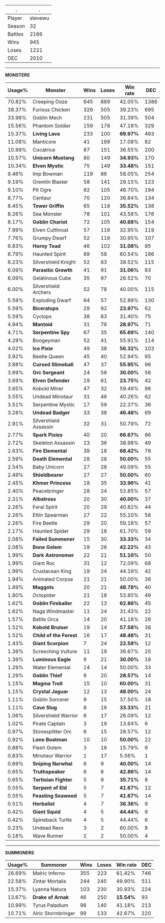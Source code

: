 .|.
|-|-
Player|stevewu
Season|32
Battles|2166
Wins|945
Loses|1221
DEC|2010

---
**MONSTERS**

Usage%|Monster|Wins|Loses|Win rate|DEC|
-|-|-|-|-|-|
70.82%|Creeping Ooze|645|889|42.05%|1386|
38.37%|Furious Chicken|326|505|39.23%|695|
33.98%|Goblin Mech|231|505|31.39%|504|
15.56%|Phantom Soldier|159|178|47.18%|329|
15.37%|**Living Lava**|233|100|**69.97%**|493|
11.08%|Manticore|41|199|17.08%|82|
10.99%|Cocatrice|87|151|36.55%|200|
10.57%|**Unicorn Mustang**|80|149|**34.93%**|170|
10.34%|**Elven Mystic**|75|149|**33.48%**|151|
9.46%|Imp Bowman|119|86|58.05%|254|
9.19%|Gremlin Blaster|58|141|29.15%|123|
9.10%|Pit Ogre|92|105|46.70%|194|
8.77%|Centaur|70|120|36.84%|134|
8.45%|**Tower Griffin**|65|118|**35.52%**|138|
8.26%|Sea Monster|78|101|43.58%|176|
8.17%|**Goblin Chariot**|72|105|**40.68%**|154|
7.99%|Elven Cutthroat|57|116|32.95%|119|
7.76%|Grumpy Dwarf|52|116|30.95%|107|
6.83%|**Horny Toad**|46|102|**31.08%**|95|
6.79%|Haunted Spirit|89|58|60.54%|186|
6.23%|Silvershield Knight|52|83|38.52%|115|
6.09%|**Parasitic Growth**|41|91|**31.06%**|83|
6.09%|Gelatinous Cube|35|97|26.52%|70|
6.00%|Silvershield Archers|52|78|40.00%|115|
5.59%|Exploding Dwarf|64|57|52.89%|130|
5.59%|**Biceratops**|29|92|**23.97%**|62|
5.59%|Cyclops|38|83|31.40%|75|
4.94%|**Mantoid**|31|76|**28.97%**|71|
4.71%|**Serpentine Spy**|67|35|**65.69%**|140|
4.29%|Boogeyman|52|41|55.91%|114|
4.02%|**Ice Pixie**|49|38|**56.32%**|103|
3.92%|Beetle Queen|45|40|52.94%|95|
3.88%|**Cursed Slimeball**|47|37|**55.95%**|96|
3.69%|**Orc Sergeant**|24|56|**30.00%**|56|
3.69%|**Elven Defender**|19|61|**23.75%**|42|
3.65%|Kobold Miner|47|32|59.49%|96|
3.55%|Undead Minotaur|31|46|40.26%|62|
3.51%|Serpentine Mystic|17|59|22.37%|36|
3.28%|**Undead Badger**|33|38|**46.48%**|69|
2.91%|Silvershield Assassin|32|31|50.79%|72|
2.77%|**Spark Pixies**|40|20|**66.67%**|86|
2.72%|Skeleton Assassin|23|36|38.98%|49|
2.63%|**Fire Elemental**|39|18|**68.42%**|78|
2.59%|**Death Elemental**|28|28|**50.00%**|55|
2.54%|Baby Unicorn|27|28|49.09%|55|
2.49%|**Shieldbearer**|27|27|**50.00%**|60|
2.45%|**Khmer Princess**|18|35|**33.96%**|41|
2.40%|Peacebringer|28|24|53.85%|57|
2.31%|**Albatross**|20|30|**40.00%**|37|
2.26%|Feral Spirit|20|29|40.82%|44|
2.26%|Ettin Spearman|27|22|55.10%|58|
2.26%|Fire Beetle|29|20|59.18%|57|
2.17%|Haunted Spider|29|18|61.70%|59|
2.08%|**Failed Summoner**|15|30|**33.33%**|34|
2.08%|**Bone Golem**|19|26|**42.22%**|43|
1.99%|**Dark Astronomer**|22|21|**51.16%**|50|
1.99%|Giant Roc|31|12|72.09%|68|
1.99%|Crustacean King|19|24|44.19%|42|
1.94%|Animated Corpse|21|21|50.00%|38|
1.89%|**Maggots**|20|21|**48.78%**|40|
1.80%|Octopider|21|18|53.85%|49|
1.62%|**Goblin Fireballer**|22|13|**62.86%**|45|
1.62%|Naga Windmaster|11|24|31.43%|22|
1.57%|Battle Orca|14|20|41.18%|29|
1.52%|**Kobold Bruiser**|19|14|**57.58%**|38|
1.52%|**Child of the Forest**|16|17|**48.48%**|31|
1.43%|**Giant Scorpion**|7|24|**22.58%**|12|
1.39%|Screeching Vulture|11|19|36.67%|25|
1.39%|**Luminous Eagle**|9|21|**30.00%**|18|
1.29%|Water Elemental|14|14|50.00%|33|
1.29%|**Goblin Thief**|8|20|**28.57%**|14|
1.15%|**Magma Troll**|15|10|**60.00%**|31|
1.15%|**Crystal Jaguar**|12|13|**48.00%**|24|
1.11%|Goblin Sorcerer|9|15|37.50%|18|
1.11%|**Cave Slug**|8|16|**33.33%**|21|
1.06%|Silvershield Warrior|6|17|26.09%|12|
1.02%|Pirate Captain|3|19|13.64%|6|
0.97%|Stonesplitter Orc|6|15|28.57%|12|
0.92%|**Lone Boatman**|10|10|**50.00%**|22|
0.88%|Flesh Golem|3|16|15.79%|9|
0.83%|Minotaur Warrior|1|17|5.56%|1|
0.69%|**Sniping Narwhal**|6|9|**40.00%**|14|
0.65%|**Truthspeaker**|6|8|**42.86%**|14|
0.65%|**Tortisian Fighter**|5|9|**35.71%**|8|
0.55%|**Serpent of Eld**|5|7|**41.67%**|12|
0.55%|**Feasting Seaweed**|5|7|**41.67%**|14|
0.51%|**Herbalist**|4|7|**36.36%**|9|
0.42%|**Giant Squid**|4|5|**44.44%**|9|
0.42%|Spineback Turtle|4|5|44.44%|6|
0.23%|Undead Rexx|3|2|60.00%|8|
0.18%|Wave Runner|2|2|50.00%|4|

---
**SUMMONERS**

Usage%|Summoner|Wins|Loses|Win rate|DEC|
-|-|-|-|-|-|
26.69%|Malric Inferno|355|223|61.42%|746|
22.58%|Zintar Mortalis|244|245|49.90%|511|
15.37%|Lyanna Natura|103|230|30.93%|224|
13.67%|**Drake of Arnak**|46|250|**15.54%**|93|
10.99%|Tyrus Paladium|98|140|41.18%|213|
10.71%|Alric Stormbringer|99|133|42.67%|220|
